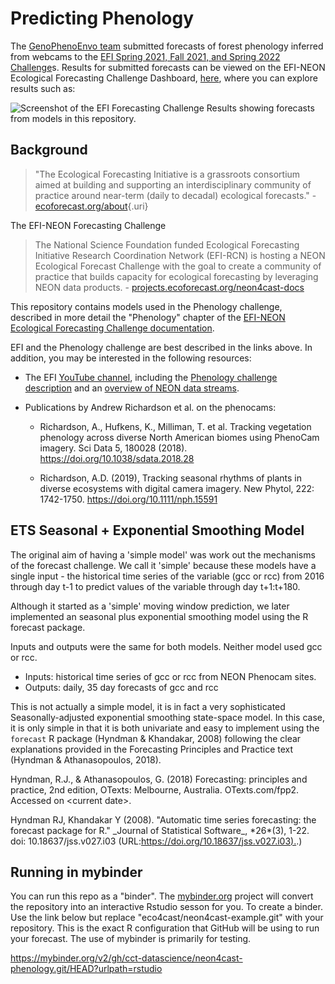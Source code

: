 # Predicting Phenology


The [GenoPhenoEnvo team](https://genophenoenvo.github.io/) submitted forecasts of forest phenology inferred from webcams to the [EFI Spring 2021, Fall 2021, and Spring 2022 Challenge](https://ecoforecast.org/efi-rcn-forecast-challenges/)s. Results for submitted forecasts can be viewed on the EFI-NEON Ecological Forecasting Challenge Dashboard, [here](https://shiny3.ecoforecast.org/), where you can explore results such as:

![Screenshot of the EFI Forecasting Challenge Results showing forecasts from models in this repository.](figures/efi_results_image.jpeg)

## Background

> "The Ecological Forecasting Initiative is a grassroots consortium aimed at building and supporting an interdisciplinary community of practice around near-term (daily to decadal) ecological forecasts." - [ecoforecast.org/about](https://ecoforecast.org/about/){.uri}

The EFI-NEON Forecasting Challenge

> The National Science Foundation funded Ecological Forecasting Initiative Research Coordination Network (EFI-RCN) is hosting a NEON Ecological Forecast Challenge with the goal to create a community of practice that builds capacity for ecological forecasting by leveraging NEON data products. - [projects.ecoforecast.org/neon4cast-docs](https://projects.ecoforecast.org/neon4cast-docs)

This repository contains models used in the Phenology challenge, described in more detail the "Phenology" chapter of the [EFI-NEON Ecological Forecasting Challenge documentation](https://projects.ecoforecast.org/neon4cast-docs/Phenology.html).

EFI and the Phenology challenge are best described in the links above. In addition, you may be interested in the following resources:

-   The EFI [YouTube channel](https://www.youtube.com/channel/UCZ2KQdo1-FhNRtEBYxai5Aw), including the [Phenology challenge description](https://youtu.be/deWuTLGspJg) and an [overview of NEON data streams](https://youtu.be/3viG7QNGvK8).

-   Publications by Andrew Richardson et al. on the phenocams:

    -   Richardson, A., Hufkens, K., Milliman, T. et al. Tracking vegetation phenology across diverse North American biomes using PhenoCam imagery. Sci Data 5, 180028 (2018). <https://doi.org/10.1038/sdata.2018.28>

    -   Richardson, A.D. (2019), Tracking seasonal rhythms of plants in diverse ecosystems with digital camera imagery. New Phytol, 222: 1742-1750. <https://doi.org/10.1111/nph.15591>

## ETS Seasonal + Exponential Smoothing Model

The original aim of having a 'simple model' was work out the mechanisms of the forecast challenge. We call it 'simple' because these models have a single input - the historical time series of the variable (gcc or rcc) from 2016 through day t-1 to predict values of the variable through day t+1:t+180.

Although it started as a 'simple' moving window prediction, we later implemented an seasonal plus exponential smoothing model using the R forecast package.

Inputs and outputs were the same for both models. Neither model used gcc or rcc.

-   Inputs: historical time series of gcc or rcc from NEON Phenocam sites.
-   Outputs: daily, 35 day forecasts of gcc and rcc

This is not actually a simple model, it is in fact a very sophisticated Seasonally-adjusted exponential smoothing state-space model. In this case, it is only simple in that it is both univariate and easy to implement using the `forecast` R package (Hyndman & Khandakar, 2008) following the clear explanations provided in the Forecasting Principles and Practice text (Hyndman & Athanasopoulos, 2018).

Hyndman, R.J., & Athanasopoulos, G. (2018) Forecasting: principles and practice, 2nd edition, OTexts: Melbourne, Australia. OTexts.com/fpp2. Accessed on \<current date\>.

Hyndman RJ, Khandakar Y (2008). "Automatic time series forecasting: the forecast package for R." \_Journal of Statistical Software\_, \*26\*(3), 1-22. doi: 10.18637/jss.v027.i03 (URL:[https://doi.org/10.18637/jss.v027.i03).](https://doi.org/10.18637/jss.v027.i03).)

## Running in mybinder

You can run this repo as a "binder".  The [mybinder.org](https://mybinder.org) project will convert the repository into an interactive Rstudio sesson for you. To create a binder.  Use the link below but replace "eco4cast/neon4cast-example.git" with your repository. This is the exact R configuration that GitHub will be using to run your forecast.  The use of mybinder is primarily for testing. 

https://mybinder.org/v2/gh/cct-datascience/neon4cast-phenology.git/HEAD?urlpath=rstudio
